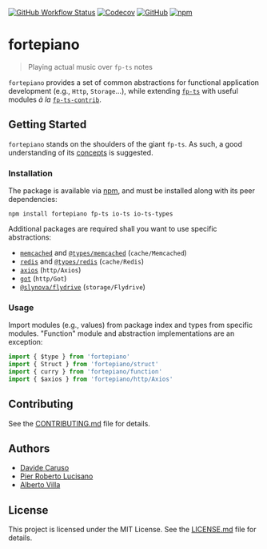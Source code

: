 [![GitHub Workflow Status](https://img.shields.io/github/workflow/status/facile-it/fortepiano/main)](https://github.com/facile-it/fortepiano/actions)
[![Codecov](https://img.shields.io/codecov/c/gh/facile-it/fortepiano)](https://app.codecov.io/gh/facile-it/fortepiano)
[![GitHub](https://img.shields.io/github/license/facile-it/fortepiano)](LICENSE.md)
[![npm](https://img.shields.io/npm/v/fortepiano)](https://www.npmjs.com/package/fortepiano)

# fortepiano

> Playing actual music over `fp-ts` notes

`fortepiano` provides a set of common abstractions for functional application development (e.g., `Http`, `Storage`...), while extending [`fp-ts`](https://github.com/gcanti/fp-ts) with useful modules _à la_ [`fp-ts-contrib`](https://github.com/gcanti/fp-ts-contrib).

## Getting Started

`fortepiano` stands on the shoulders of the giant `fp-ts`. As such, a good understanding of its [concepts](https://gcanti.github.io/fp-ts/) is suggested.

### Installation

The package is available via [npm](https://www.npmjs.com/package/fortepiano), and must be installed along with its peer dependencies:

```
npm install fortepiano fp-ts io-ts io-ts-types
```

Additional packages are required shall you want to use specific abstractions:

- [`memcached`](https://www.npmjs.com/package/memcached) and [`@types/memcached`](https://www.npmjs.com/package/@types/memcached) (`cache/Memcached`)
- [`redis`](https://www.npmjs.com/package/redis) and [`@types/redis`](https://www.npmjs.com/package/@types/redis) (`cache/Redis`)
- [`axios`](https://www.npmjs.com/package/axios) (`http/Axios`)
- [`got`](https://www.npmjs.com/package/got) (`http/Got`)
- [`@slynova/flydrive`](https://www.npmjs.com/package/@slynova/flydrive) (`storage/Flydrive`)

### Usage

Import modules (e.g., values) from package index and types from specific modules. "Function" module and abstraction implementations are an exception:

```typescript
import { $type } from 'fortepiano'
import { Struct } from 'fortepiano/struct'
import { curry } from 'fortepiano/function'
import { $axios } from 'fortepiano/http/Axios'
```

## Contributing

See the [CONTRIBUTING.md](CONTRIBUTING.md) file for details.

## Authors

- [Davide Caruso](https://github.com/davidecaruso)
- [Pier Roberto Lucisano](https://github.com/pierroberto)
- [Alberto Villa](https://github.com/xzhavilla)

## License

This project is licensed under the MIT License. See the [LICENSE.md](LICENSE.md) file for details.
